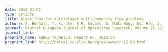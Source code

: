 ```yaml
---
date: 2013-01-01
type: article
title: Algorithms for multiplayer multicommodity flow problems
authors: A. Bernáth, T. Király, E.R. Kovács, G. Mádi-Nagy, Gy. Pap, J. Pap, J. Szabó, L. Végh
journal: Central European Journal of Operations Research, Volume 21 (2013), pp 699-712.
journal_link: 
preprint_name: EGRES Technical Report no. 2012-09
preprint_link: http://bolyai.cs.elte.hu/egres/www/tr-12-09.html
---
```

